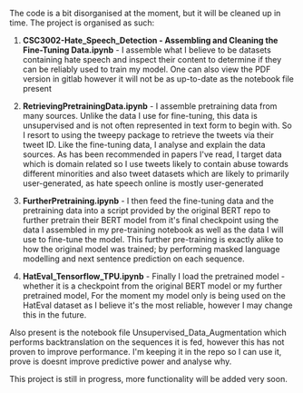 The code is a bit disorganised at the moment, but it will be cleaned up in time. The project is organised as such:


1.  **CSC3002-Hate_Speech_Detection - Assembling and Cleaning the Fine-Tuning Data.ipynb** - I assemble what I believe to be datasets containing hate speech and inspect their content to determine if they can be reliably used to train my model. One can also view the PDF version in gitlab however it will not be as up-to-date as the notebook file present

2.  **RetrievingPretrainingData.ipynb** - I assemble pretraining data from many sources. Unlike the data I use for fine-tuning, this data is unsupervised and is not often represented in text form to begin with. So I resort to using the tweepy package to retrieve the tweets via their tweet ID. Like the fine-tuning data, I analyse and explain the data sources. As has been recommended in papers I've read, I target data which is domain related so I use tweets likely to contain abuse towards different minorities and also tweet datasets which are likely to primarily user-generated, as hate speech online is mostly user-generated

3.  **FurtherPretraining.ipynb** - I then feed the fine-tuning data and the pretraining data into a script provided by the original BERT repo to further pretrain their BERT model from it's final checkpoint using the data I assembled in my pre-training notebook as well as the data I will use to fine-tune the model. This further pre-training is exactly alike to how the original model was trained; by performing masked language modelling and next sentence prediction on each sequence.

4. **HatEval_Tensorflow_TPU.ipynb** - Finally I load the pretrained model - whether it is a checkpoint from the original BERT model or my further pretrained model, For the moment my model only is being used on the HatEval dataset as I believe it's the most reliable, however I may change this in the future.

Also present is the notebook file Unsupervised_Data_Augmentation which performs backtranslation on the sequences it is fed, however this has not proven to improve performance. I'm keeping it in the repo so I can use it, prove is doesnt improve predictive power and analyse why.

This project is still in progress, more functionality will be added very soon.